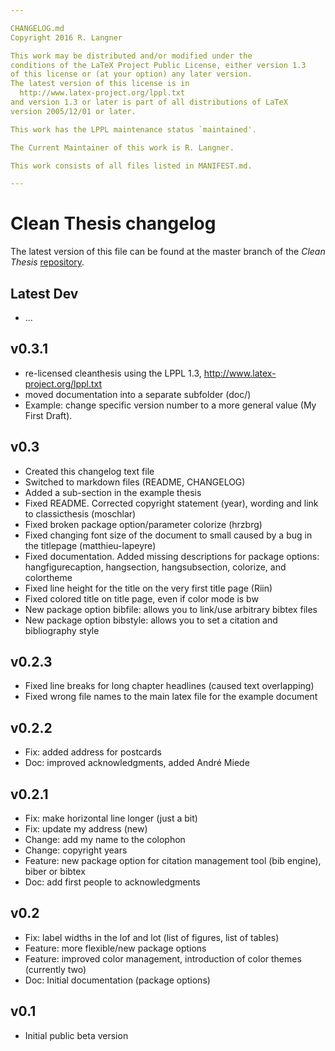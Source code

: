 ```yaml
---

CHANGELOG.md
Copyright 2016 R. Langner

This work may be distributed and/or modified under the
conditions of the LaTeX Project Public License, either version 1.3
of this license or (at your option) any later version.
The latest version of this license is in
  http://www.latex-project.org/lppl.txt
and version 1.3 or later is part of all distributions of LaTeX
version 2005/12/01 or later.

This work has the LPPL maintenance status `maintained'.

The Current Maintainer of this work is R. Langner.

This work consists of all files listed in MANIFEST.md.

---
```


# Clean Thesis changelog

The latest version of this file can be found at the master branch of the
*Clean Thesis* [repository](https://github.com/derric/cleanthesis).

## Latest Dev
- ...

## v0.3.1
- re-licensed cleanthesis using the LPPL 1.3, http://www.latex-project.org/lppl.txt
- moved documentation into a separate subfolder (doc/)
- Example: change specific version number to a more general value (My First Draft).

## v0.3
- Created this changelog text file
- Switched to markdown files (README, CHANGELOG)
- Added a sub-section in the example thesis
- Fixed README. Corrected copyright statement (year), wording and link to classicthesis (moschlar)
- Fixed broken package option/parameter colorize (hrzbrg)
- Fixed changing font size of the document to small caused by a bug in the titlepage (matthieu-lapeyre)
- Fixed documentation. Added missing descriptions for package options: hangfigurecaption, hangsection, hangsubsection, colorize, and colortheme
- Fixed line height for the title on the very first title page (Riin)
- Fixed colored title on title page, even if color mode is bw
- New package option bibfile: allows you to link/use arbitrary bibtex files
- New package option bibstyle: allows you to set a citation and bibliography style

## v0.2.3
- Fixed line breaks for long chapter headlines (caused text overlapping)
- Fixed wrong file names to the main latex file for the example document

## v0.2.2
- Fix: added address for postcards
- Doc: improved acknowledgments, added André Miede

## v0.2.1
- Fix: make horizontal line longer (just a bit)
- Fix: update my address (new)
- Change: add my name to the colophon
- Change: copyright years
- Feature: new package option for citation management tool (bib engine), biber or bibtex
- Doc: add first people to acknowledgments

## v0.2
- Fix: label widths in the lof and lot (list of figures, list of tables)
- Feature: more flexible/new package options
- Feature: improved color management, introduction of color themes (currently two)
- Doc: Initial documentation (package options)

## v0.1
- Initial public beta version
